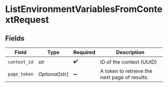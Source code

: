 # ListEnvironmentVariablesFromContextRequest


## Fields

| Field                                         | Type                                          | Required                                      | Description                                   |
| --------------------------------------------- | --------------------------------------------- | --------------------------------------------- | --------------------------------------------- |
| `context_id`                                  | *str*                                         | :heavy_check_mark:                            | ID of the context (UUID)                      |
| `page_token`                                  | *Optional[str]*                               | :heavy_minus_sign:                            | A token to retrieve the next page of results. |